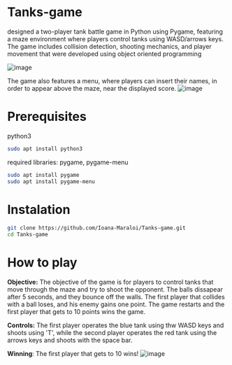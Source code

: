 # Tanks-game
designed a two-player tank battle game in Python using Pygame, featuring a maze environment where players control tanks using WASD/arrows keys. The game includes collision detection, shooting mechanics, and player movement that were developed using object oriented programming


![image](https://github.com/user-attachments/assets/6b1ce01d-3f67-44e3-a4ef-37268ccff7ab)


The game also features a menu, where players can insert their names, in order to appear above the maze, near the displayed score.
![image](https://github.com/user-attachments/assets/e55b9e60-817d-4684-ac24-3b92e1e0334e)
# Prerequisites
python3
```sh
sudo apt install python3
```
required libraries: pygame, pygame-menu
```sh
sudo apt install pygame
sudo apt install pygame-menu
```

# Instalation
``` sh
git clone https://github.com/Ioana-Maraloi/Tanks-game.git
cd Tanks-game
```
# How to play
**Objective:** The objective of the game is for players to control tanks that move through the maze and try to shoot the opponent. The balls dissapear after 5 seconds, and they bounce off the walls. The first player that collides with a ball loses, and his enemy gains one point. The game restarts and the first player that gets to 10 points wins the game.


**Controls:** The first player operates the blue tank using thw WASD keys and shoots using 'T', while the second player operates the red tank using the arrows keys and shoots with the space bar.


**Winning**: The first player that gets to 10 wins!
![image](https://github.com/user-attachments/assets/4a53f8bf-7fc4-43ff-b957-e9e385481db8)

